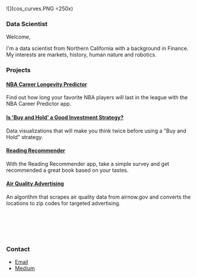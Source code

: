 ![](cos_curves.PNG =250x)

### Data Scientist

Welcome,

I'm a data scientist from Northern California with a background in Finance. My interests are markets, history, human nature and robotics.

### Projects

#### [NBA Career Longevity Predictor](nba_career)
Find out how long your favorite NBA players will last in the league with the NBA Career Predictor app.

#### [Is 'Buy and Hold' a Good Investment Strategy?](buy_and_hold)
Data visualizations that will make you think twice before using a "Buy and Hold" strategy.

#### [Reading Recommender](read_rec)
With the Reading Recommender app, take a simple survey and get recommended a great book based on your tastes.

#### [Air Quality Advertising](aqi)
An algorithm that scrapes air quality data from airnow.gov and converts the locations to zip codes for targeted advertising.

<br><br>
<br><br>

### Contact
- [Email](mailto:carteri246gmail.com)
- [Medium](https://medium.com/@daniel_carter)
